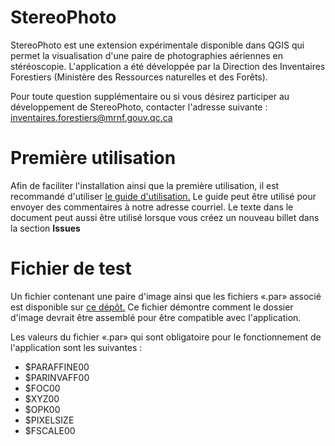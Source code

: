 # StereoPhoto
StereoPhoto est une extension expérimentale disponible dans QGIS qui permet la visualisation d'une paire de photographies aériennes en stéréoscopie.
L'application a été développée par la Direction des Inventaires Forestiers (Ministère des Ressources naturelles et des Forêts).

Pour toute question supplémentaire ou si vous désirez participer au développement de StereoPhoto, contacter l'adresse suivante : inventaires.forestiers@mrnf.gouv.qc.ca 

# Première utilisation 

Afin de faciliter l'installation ainsi que la première utilisation, il est recommandé d'utiliser [le guide d'utilisation.](guideUtilisationStereoPhoto_v0_1_3.pdf) Le guide peut être utilisé pour envoyer des commentaires à notre adresse courriel. Le texte dans le document peut aussi être utilisé lorsque vous créez un nouveau billet dans la section **Issues** 

# Fichier de test

Un fichier contenant une paire d'image ainsi que les fichiers «.par» associé est disponible sur [ce dépôt.](fichierTest/) Ce fichier démontre comment le dossier d'image devrait être assemblé pour être compatible avec l'application. 

Les valeurs du fichier «.par» qui sont obligatoire pour le fonctionnement de l'application sont les suivantes : 

- $PARAFFINE00
- $PARINVAFF00 
- $FOC00 
- $XYZ00
- $OPK00
- $PIXELSIZE
- $FSCALE00